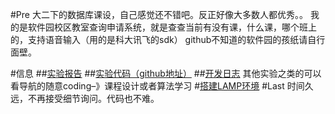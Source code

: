#Pre
大二下的数据库课设，自己感觉还不错吧。反正好像大多数人都优秀。。
我的是软件园校区教室查询申请系统，就是查查当前有没有课，什么课，哪个班上的，支持语音输入（用的是科大讯飞的sdk）
github不知道的软件园的孩纸请自行面壁。

#信息
##[实验报告][0]
##[实验代码（github地址）][1]
##[开发日志][2]
其他实验之类的可以看导航的随意coding–》课程设计或者算法学习
#[搭建LAMP环境][3]
#Last
时间久远，不再接受细节询问。代码也不难。




[0]: http://bcs.duapp.com/findspace//blog/201505//databaseReport.pdf "数据库课程设计报告"
[1]: https://github.com/Findxiaoxun/QLSCClassRoom 
[2]: https://github.com/Findxiaoxun/QLSCClassRoom/blob/master/devlog.txt 
[3]: http://www.findspace.name/res/131 "LAMP"